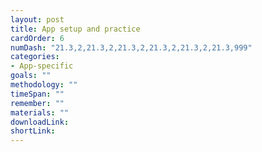 ```yaml
---
layout: post
title: App setup and practice
cardOrder: 6
numDash: "21.3,2,21.3,2,21.3,2,21.3,2,21.3,2,21.3,999"
categories:
- App-specific
goals: ""
methodology: ""
timeSpan: ""
remember: ""
materials: ""
downloadLink:
shortLink:
---
```

